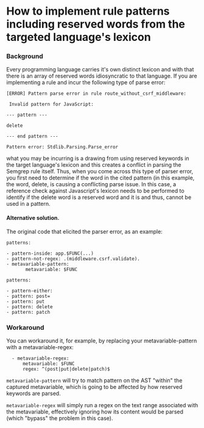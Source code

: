 # How to implement rule patterns including reserved words from the targeted language's lexicon


### Background

Every programming language carries it's own distinct lexicon and with that there is an array of reserved words idiosyncratic to that language.  If you are implementing a rule and incur the following type of parse error:

```
[ERROR] Pattern parse error in rule route_without_csrf_middleware:

 Invalid pattern for JavaScript:

--- pattern ---

delete

--- end pattern ---

Pattern error: Stdlib.Parsing.Parse_error
```

what you may be incurring is a drawing from using reserved keywords in the target language's lexicon and this creates a conflict in parsing the Semgrep rule itself.  Thus, when you come across this type of parser error, you first need to determine if the word in the cited pattern (in this example, the word, delete, is causing a conflicting parse issue.  In this case, a reference check against Javascript's lexicon needs to be performed to identify if the delete word is a reserved word and it is and thus, cannot be used in a pattern.  

#### Alternative solution.  

The original code that elicited the parser error, as an example:  

```
patterns:

- pattern-inside: app.$FUNC(...)
- pattern-not-regex: .(middleware.csrf.validate).
- metavariable-pattern:
       metavariable: $FUNC

patterns:

- pattern-either:
- pattern: post=
- pattern: put
- pattern: delete
- pattern: patch
```

### Workaround

You can workaround it, for example, by replacing your metavariable-pattern with a metavariable-regex:

```
  - metavariable-regex:
      metavariable: $FUNC
      regex: ^(post|put|delete|patch)$
```

`metavariable-pattern` will try to match pattern on the AST "within" the captured metavariable, which is going to be affected by how reserved keywords are parsed.


`metavariable-regex` will simply run a regex on the text range associated with the metavariable, effectively ignoring how its content would be parsed (which "bypass" the problem in this case).


